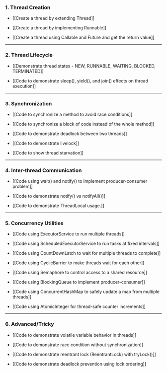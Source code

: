 ### **1. Thread Creation**

- [[Create a thread by extending Thread]]
    
- [[Create a thread by implementing Runnable]]
    
- [[Create a thread using Callable and Future and get the return value]]
    

---

### **2. Thread Lifecycle**

- [[Demonstrate thread states - NEW, RUNNABLE, WAITING, BLOCKED, TERMINATED]]
    
- [[Code to demonstrate sleep(), yield(), and join() effects on thread execution]]
    

---

### **3. Synchronization**

- [[Code to synchronize a method to avoid race conditions]]
    
- [[Code to synchronize a block of code instead of the whole method]]
    
- [[Code to demonstrate deadlock between two threads]]
    
- [[Code to demonstrate livelock]]
    
- [[Code to show thread starvation]]
    

---

### **4. Inter-thread Communication**

- [[Code using wait() and notify() to implement producer-consumer problem]]
    
- [[Code to demonstrate notify() vs notifyAll()]]
    
- [[Code to demonstrate ThreadLocal usage.]]
    

---

### **5. Concurrency Utilities**

- [[Code using ExecutorService to run multiple threads]]
    
- [[Code using ScheduledExecutorService to run tasks at fixed intervals]]
    
- [[Code using CountDownLatch to wait for multiple threads to complete]]
    
- [[Code using CyclicBarrier to make threads wait for each other]]
    
- [[Code using Semaphore to control access to a shared resource]]
    
- [[Code using BlockingQueue to implement producer-consumer]]
    
- [[Code using ConcurrentHashMap to safely update a map from multiple threads]]
    
- [[Code using AtomicInteger for thread-safe counter increments]]
    

---

### **6. Advanced/Tricky**

- [[Code to demonstrate volatile variable behavior in threads]]
    
- [[Code to demonstrate race condition without synchronization]]
    
- [[Code to demonstrate reentrant lock (ReentrantLock) with tryLock()]]
    
- [[Code to demonstrate deadlock prevention using lock ordering]]
    
